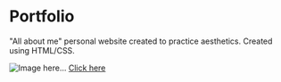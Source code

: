 # Portfolio

"All about me" personal website created to practice aesthetics. Created using HTML/CSS.

![Image here...](webpage.png)
[Click here](http://moe.stuy.edu/~aruhee30/personalwebsite.html)

